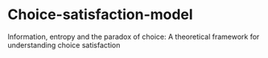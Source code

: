 # Choice-satisfaction-model
Information, entropy and the paradox of choice: A theoretical framework for understanding choice satisfaction
